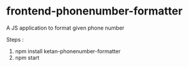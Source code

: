 # frontend-phonenumber-formatter
A JS application to format given phone number

Steps :
1. npm install ketan-phonenumber-formatter
2. npm start
